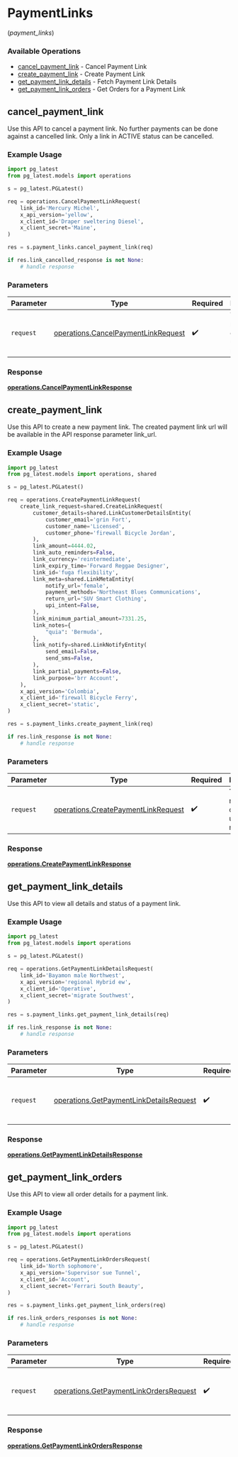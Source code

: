 # PaymentLinks
(*payment_links*)

### Available Operations

* [cancel_payment_link](#cancel_payment_link) - Cancel Payment Link
* [create_payment_link](#create_payment_link) - Create Payment Link
* [get_payment_link_details](#get_payment_link_details) - Fetch Payment Link Details
* [get_payment_link_orders](#get_payment_link_orders) - Get Orders for a Payment Link

## cancel_payment_link

Use this API to cancel a payment link. No further payments can be done against a cancelled link. Only a link in ACTIVE status can be cancelled.

### Example Usage

```python
import pg_latest
from pg_latest.models import operations

s = pg_latest.PGLatest()

req = operations.CancelPaymentLinkRequest(
    link_id='Mercury Michel',
    x_api_version='yellow',
    x_client_id='Draper sweltering Diesel',
    x_client_secret='Maine',
)

res = s.payment_links.cancel_payment_link(req)

if res.link_cancelled_response is not None:
    # handle response
```

### Parameters

| Parameter                                                                                  | Type                                                                                       | Required                                                                                   | Description                                                                                |
| ------------------------------------------------------------------------------------------ | ------------------------------------------------------------------------------------------ | ------------------------------------------------------------------------------------------ | ------------------------------------------------------------------------------------------ |
| `request`                                                                                  | [operations.CancelPaymentLinkRequest](../../models/operations/cancelpaymentlinkrequest.md) | :heavy_check_mark:                                                                         | The request object to use for the request.                                                 |


### Response

**[operations.CancelPaymentLinkResponse](../../models/operations/cancelpaymentlinkresponse.md)**


## create_payment_link

Use this API to create a new payment link. The created payment link url will be available in the API response parameter link_url.

### Example Usage

```python
import pg_latest
from pg_latest.models import operations, shared

s = pg_latest.PGLatest()

req = operations.CreatePaymentLinkRequest(
    create_link_request=shared.CreateLinkRequest(
        customer_details=shared.LinkCustomerDetailsEntity(
            customer_email='grin Fort',
            customer_name='Licensed',
            customer_phone='firewall Bicycle Jordan',
        ),
        link_amount=4444.02,
        link_auto_reminders=False,
        link_currency='reintermediate',
        link_expiry_time='Forward Reggae Designer',
        link_id='fuga flexibility',
        link_meta=shared.LinkMetaEntity(
            notify_url='female',
            payment_methods='Northeast Blues Communications',
            return_url='SUV Smart Clothing',
            upi_intent=False,
        ),
        link_minimum_partial_amount=7331.25,
        link_notes={
            "quia": 'Bermuda',
        },
        link_notify=shared.LinkNotifyEntity(
            send_email=False,
            send_sms=False,
        ),
        link_partial_payments=False,
        link_purpose='brr Account',
    ),
    x_api_version='Colombia',
    x_client_id='firewall Bicycle Ferry',
    x_client_secret='static',
)

res = s.payment_links.create_payment_link(req)

if res.link_response is not None:
    # handle response
```

### Parameters

| Parameter                                                                                  | Type                                                                                       | Required                                                                                   | Description                                                                                |
| ------------------------------------------------------------------------------------------ | ------------------------------------------------------------------------------------------ | ------------------------------------------------------------------------------------------ | ------------------------------------------------------------------------------------------ |
| `request`                                                                                  | [operations.CreatePaymentLinkRequest](../../models/operations/createpaymentlinkrequest.md) | :heavy_check_mark:                                                                         | The request object to use for the request.                                                 |


### Response

**[operations.CreatePaymentLinkResponse](../../models/operations/createpaymentlinkresponse.md)**


## get_payment_link_details

Use this API to view all details and status of a payment link.

### Example Usage

```python
import pg_latest
from pg_latest.models import operations

s = pg_latest.PGLatest()

req = operations.GetPaymentLinkDetailsRequest(
    link_id='Bayamon male Northwest',
    x_api_version='regional Hybrid ew',
    x_client_id='Operative',
    x_client_secret='migrate Southwest',
)

res = s.payment_links.get_payment_link_details(req)

if res.link_response is not None:
    # handle response
```

### Parameters

| Parameter                                                                                          | Type                                                                                               | Required                                                                                           | Description                                                                                        |
| -------------------------------------------------------------------------------------------------- | -------------------------------------------------------------------------------------------------- | -------------------------------------------------------------------------------------------------- | -------------------------------------------------------------------------------------------------- |
| `request`                                                                                          | [operations.GetPaymentLinkDetailsRequest](../../models/operations/getpaymentlinkdetailsrequest.md) | :heavy_check_mark:                                                                                 | The request object to use for the request.                                                         |


### Response

**[operations.GetPaymentLinkDetailsResponse](../../models/operations/getpaymentlinkdetailsresponse.md)**


## get_payment_link_orders

Use this API to view all order details for a payment link.

### Example Usage

```python
import pg_latest
from pg_latest.models import operations

s = pg_latest.PGLatest()

req = operations.GetPaymentLinkOrdersRequest(
    link_id='North sophomore',
    x_api_version='Supervisor sue Tunnel',
    x_client_id='Account',
    x_client_secret='Ferrari South Beauty',
)

res = s.payment_links.get_payment_link_orders(req)

if res.link_orders_responses is not None:
    # handle response
```

### Parameters

| Parameter                                                                                        | Type                                                                                             | Required                                                                                         | Description                                                                                      |
| ------------------------------------------------------------------------------------------------ | ------------------------------------------------------------------------------------------------ | ------------------------------------------------------------------------------------------------ | ------------------------------------------------------------------------------------------------ |
| `request`                                                                                        | [operations.GetPaymentLinkOrdersRequest](../../models/operations/getpaymentlinkordersrequest.md) | :heavy_check_mark:                                                                               | The request object to use for the request.                                                       |


### Response

**[operations.GetPaymentLinkOrdersResponse](../../models/operations/getpaymentlinkordersresponse.md)**

